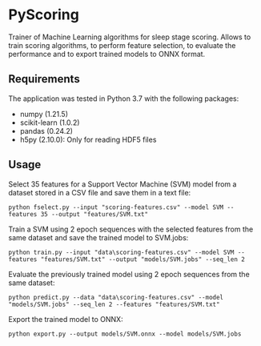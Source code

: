 # PyScoring
Trainer of Machine Learning algorithms for sleep stage scoring. Allows to train scoring algorithms, to perform feature selection, to evaluate the performance and to export trained models to ONNX format.

## Requirements
The application was tested in Python 3.7 with the following packages:

- numpy (1.21.5)
- scikit-learn (1.0.2)
- pandas (0.24.2)
- h5py (2.10.0): Only for reading HDF5 files

## Usage
Select 35 features for a Support Vector Machine (SVM) model from a dataset stored in a CSV file and save them in a text file:

`python fselect.py --input "scoring-features.csv" --model SVM --features 35 --output "features/SVM.txt"`

Train a SVM using 2 epoch sequences with the selected features from the same dataset and save the trained model to SVM.jobs:

`python train.py --input "data\scoring-features.csv" --model SVM --features "features/SVM.txt" --output "models/SVM.jobs" --seq_len 2`

Evaluate the previously trained model using 2 epoch sequences from the same dataset:

`python predict.py --data "data\scoring-features.csv" --model "models/SVM.jobs" --seq_len 2 --features "features/SVM.txt"`

Export the trained model to ONNX:

`python export.py --output models/SVM.onnx --model models/SVM.jobs`
